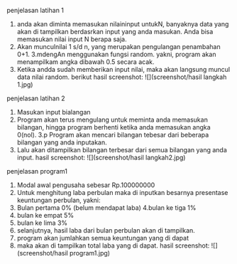 penjelasan latihan 1
1. anda akan diminta memasukan nilaininput untukN, banyaknya data yang akan di tampilkan berdasrkan input yang anda masukan. Anda bisa memasukan nilai input N berapa saja.
2. Akan munculnilai 1 s/d  n, yang merupakan pengulangan penambahan 0+1.
3.mdengAn menggunakan fungsi random. yakni, program akan menampilkam angka dibawah 0.5 secara acak.
4. Ketika andda sudah memberikan input nilai, maka akan langsung muncul data nilai random.
 berikut hasil screenshot:
![](screenshot/hasil langkah 1.jpg)

penjelasan  latihan 2
1. Masukan input bialangan
2. Program akan terus mengulang untuk meminta anda memasukan bilangan, hingga program berhenti ketika anda memasukan angka 0(nol).
3.p Program akan mencari bilangan tebesar dari beberapa bilangan yang anda inputakan.
4. Lalu akan ditampilkan bilangan terbesar dari semua bilangan yang anda input.
 hasil screenshot:
![](screenshot/hasil langkah2.jpg)

penjelasan program1
1. Modal awal pengusaha sebesar Rp.100000000
2. Untuk menghitung laba perbulan maka di inputkan besarnya presentase keuntungan perbulan, yakni:
3. Bulan pertama 0% (belum mendapat laba)
4.bulan ke tiga 1%
5. bulan ke empat 5%
6. bulan ke lima 3%
7. selanjutnya, hasil laba dari bulan perbulan akan di tampilkan.
8. program akan jumlahkan semua keuntungan yang di dapat
9. maka akan di tampilkan total laba yang di dapat.
hasil screenshot:
![](screenshot/hasil program1.jpg)
